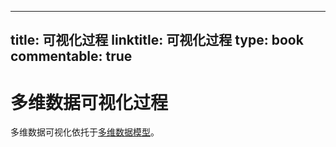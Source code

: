 
---
title: 可视化过程
linktitle: 可视化过程
type: book
commentable: true
---

# 多维数据可视化过程

多维数据可视化依托于[多维数据模型](https://github.com/wx-chevalier/Database-Series/search?unscoped_q=多维数据模型)。

    